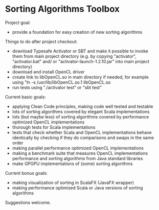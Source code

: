# Sorting Algorithms Toolbox

Project goal:

 * provide a foundation for easy creation of new sorting algorithms

Things to do after project checkout:

 * download Typesafe Activator or SBT and make it possible to invoke them from
   main project directory (e.g. by copying "activator", "activator.bat" and/ or
   "activator-launch-1.2.10.jar" into main project directory)
 * download and install OpenCL driver
 * create link to libOpenCL.so in main directory if needed, for example using
   "ln -s /usr/lib/libOpenCL.so.1 libOpenCL.so
 * run tests using "./activator test" or "sbt test"
 
Current basic goals:

 * applying Clean Code principles, making code well tested and testable
 * lots of sorting algorithms covered by elegant Scala implementations
 * lots (but maybe less) of sorting algorithms covered by performance optimized
   OpenCL implementations
 * thorough tests for Scala implementations
 * tests that check whether Scala and OpenCL implementations behave identically
   by checking if they do comparisons and swaps in the same order
 * making parallel performance optimized OpenCL implementations
 * making a benchmark suite that measures OpenCL implementations performance and
   sorting algorithms from Java standard libraries
 * make GPGPU implementations of (some) sorting algorithms
 
Current bonus goals:

 * making visualization of sorting in ScalaFX (JavaFX wrapper)
 * making performance optimized Scala or Java versions of sorting algorithms

Suggestions welcome.
